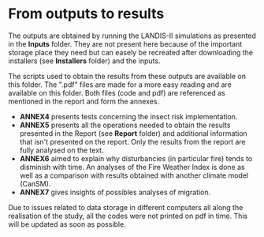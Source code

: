 # From outputs to results

The outputs are obtained by running the LANDIS-II simulations as presented in the **Inputs** folder.
They are not present here because of the important storage place they need but can easely be recreated after downloading the installers (see **Installers** folder) and the inputs.

The scripts used to obtain the results from these outputs are available on this folder.
The ".pdf" files are made for a more easy reading and are available on this folder.
Both files (code and pdf) are referenced as mentioned in the report and form the annexes.

- **ANNEX4** presents tests concerning the insect risk implementation.
- **ANNEX5** presents all the operations needed to obtain the results presented in the Report (see **Report** folder) and additional information that isn't presented on the report. Only the results from the report are fully analysed on the text.
- **ANNEX6** aimed to explain why disturbancies (in particular fire) tends to disminish with time. An analyses of the Fire Weather Index is done as well as a comparison with results obtained with another climate model (CanSM).
- **ANNEX7** gives insights of possibles analyses of migration.

Due to issues related to data storage in different computers all along the realisation of the study, all the codes were not printed on pdf in time. This will be updated as soon as possible.
